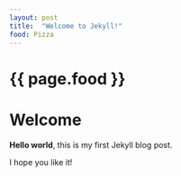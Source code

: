 ```yaml
---
layout: post
title:  "Welcome to Jekyll!"
food: Pizza
---
```


<h1>{{ page.food }}</h1>

# Welcome

**Hello world**, this is my first Jekyll blog post.

I hope you like it!

